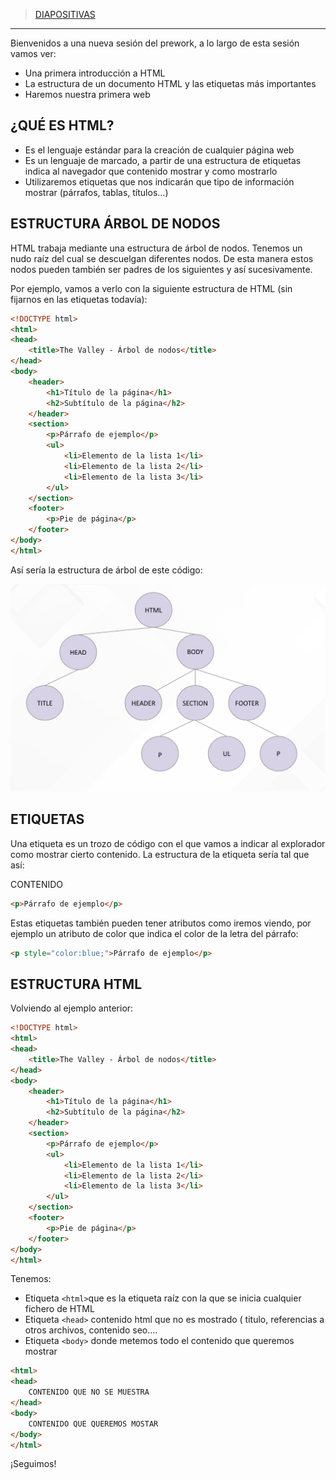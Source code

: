 
> [DIAPOSITIVAS](S2-recursos/introduccion.pdf)

---

Bienvenidos a una nueva sesión del prework, a lo largo de esta sesión vamos ver:

- Una primera introducción a HTML
- La estructura de un documento HTML y las etiquetas más importantes
- Haremos nuestra primera web

## ¿QUÉ ES HTML?

- Es el lenguaje estándar para la creación de cualquier página web
- Es un lenguaje de marcado, a partir de una estructura de etiquetas indica al navegador que contenido mostrar y como mostrarlo
- Utilizaremos etiquetas que nos indicarán que tipo de información mostrar (párrafos, tablas, títulos…)

## ESTRUCTURA ÁRBOL DE NODOS

HTML trabaja mediante una estructura de árbol de nodos. Tenemos un nudo raíz del cual se descuelgan diferentes nodos. De esta manera estos nodos pueden también ser padres de los siguientes y así sucesivamente.

Por ejemplo, vamos a verlo con la siguiente estructura de HTML (sin fijarnos en las etiquetas todavía):

```html
<!DOCTYPE html>
<html>
<head>
    <title>The Valley - Árbol de nodos</title>
</head>
<body>
    <header>
        <h1>Título de la página</h1>
        <h2>Subtítulo de la página</h2>
    </header>
    <section>
        <p>Párrafo de ejemplo</p>
        <ul>
            <li>Elemento de la lista 1</li>
            <li>Elemento de la lista 2</li>
            <li>Elemento de la lista 3</li>
        </ul>
    </section>
    <footer>
        <p>Pie de página</p>
    </footer>
</body>
</html>
```

Así sería la estructura de árbol de este código:

![árbol-html](S2-recursos/img/html-arbol.png)

## ETIQUETAS

Una etiqueta es un trozo de código con el que vamos a indicar al explorador como mostrar cierto contenido. La estructura de la etiqueta sería tal que así:

<APERTURA ETIQUETA> CONTENIDO <CIERRE ETIQUETA>

```html
<p>Párrafo de ejemplo</p>
```

Estas etiquetas también pueden tener atributos como iremos viendo, por ejemplo un atributo de color que indica el color de la letra del párrafo:

```html
<p style="color:blue;">Párrafo de ejemplo</p>
```

  

## ESTRUCTURA HTML

Volviendo al ejemplo anterior:

```html
<!DOCTYPE html>
<html>
<head>
    <title>The Valley - Árbol de nodos</title>
</head>
<body>
    <header>
        <h1>Título de la página</h1>
        <h2>Subtítulo de la página</h2>
    </header>
    <section>
        <p>Párrafo de ejemplo</p>
        <ul>
            <li>Elemento de la lista 1</li>
            <li>Elemento de la lista 2</li>
            <li>Elemento de la lista 3</li>
        </ul>
    </section>
    <footer>
        <p>Pie de página</p>
    </footer>
</body>
</html>
```

 

Tenemos:

- Etiqueta ```<html>```que es la etiqueta raíz con la que se inicia cualquier fichero de HTML
- Etiqueta ```<head>``` contenido html que no es mostrado ( titulo, referencias a otros archivos, contenido seo….
- Etiqueta ```<body>``` donde metemos todo el contenido que queremos mostrar


```html
<html>
<head>
    CONTENIDO QUE NO SE MUESTRA
</head>
<body>
    CONTENIDO QUE QUEREMOS MOSTAR
</body>
</html>
```

¡Seguimos!
